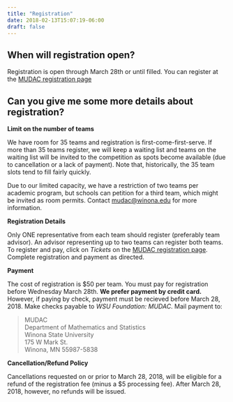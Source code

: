 ```yaml
---
title: "Registration"
date: 2018-02-13T15:07:19-06:00
draft: false
---
```


## When will registration open?

Registration is open through March 28th or until filled.  You can
register at the [MUDAC registration page](https://www.eventbrite.com/e/2018-mudac-team-registration-tickets-43136189504)

## Can you give me some more details about registration?

**Limit on the number of teams**

We have room for 35 teams and registration is first-come-first-serve.  If more
than 35 teams register, we will keep a waiting list and teams on the waiting
list will be invited to the competition as spots become available (due to
cancellation or a lack of payment).  Note that, historically, the 35
team slots tend to fill fairly quickly.

Due to our limited capacity, we have a restriction of two teams per academic
program, but schools can petition for a third team, which might be invited as
room permits.  Contact <mudac@winona.edu> for more information.

**Registration Details**

Only ONE representative from each team should register (preferably team
advisor). An advisor representing up to two teams can register both
teams. To register and pay, click on *Tickets* on the [MUDAC registration page](https://www.eventbrite.com/e/2018-mudac-team-registration-tickets-43136189504).
Complete registration and payment as directed.

**Payment**

The cost of registration is $50 per team.  You must pay for registration before
Wednesday March 28th.  **We prefer payment by credit card.** However, if paying by
check, payment must be recieved before March 28, 2018.  Make checks payable to *WSU Foundation: MUDAC*.
Mail payment to:

> MUDAC <br>
> Department of Mathematics and Statistics <br>
> Winona State University <br>
> 175 W Mark St. <br>
> Winona, MN 55987-5838

**Cancellation/Refund Policy**

Cancellations requested on or prior to March 28, 2018, will be eligible for a
refund of the registration fee (minus a $5 processing fee). After March 28,
2018, however, no refunds will be issued.

